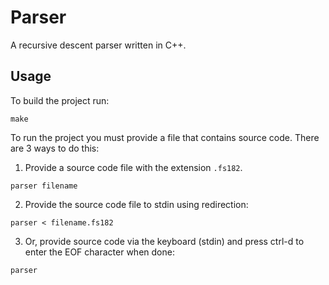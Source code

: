# Parser

A recursive descent parser written in C++. 

## Usage

To build the project run:
```
make
```

To run the project you must provide a file that contains source code. There are 3 ways to do this:  
1. Provide a source code file with the extension `.fs182`.
```
parser filename
```    
2. Provide the source code file to stdin using redirection:
```
parser < filename.fs182
```    
3. Or, provide source code via the keyboard (stdin) and press ctrl-d to enter the EOF character when done: 
```
parser
```    
